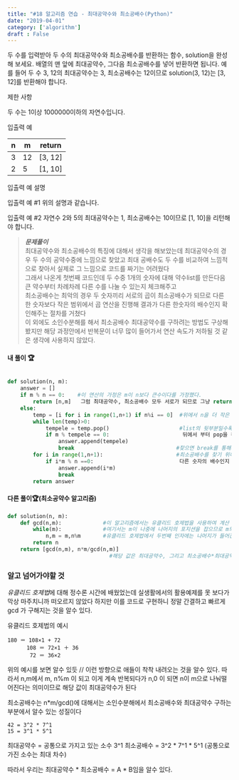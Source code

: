 ```yaml
---
title: "#18 알고리즘 연습 - 최대공약수와 최소공배수(Python)"
date: "2019-04-01"
category: ['algorithm']
draft : False
---
```


두 수를 입력받아 두 수의 최대공약수와 최소공배수를 반환하는 함수, solution을 완성해 보세요.
배열의 맨 앞에 최대공약수, 그다음 최소공배수를 넣어 반환하면 됩니다. 
예를 들어 두 수 3, 12의 최대공약수는 3, 최소공배수는 12이므로 
solution(3, 12)는 [3, 12]를 반환해야 합니다.


제한 사항

두 수는 1이상 1000000이하의 자연수입니다.


입출력 예

|n|	m|	return|
|-|-|-|
|3|	12|	[3, 12]|
|2|	5|	[1, 10]|


입출력 예 설명

입출력 예 #1
위의 설명과 같습니다.

입출력 예 #2
자연수 2와 5의 최대공약수는 1, 최소공배수는 10이므로 [1, 10]을 리턴해야 합니다.



>__*문제풀이*__   
최대공약수와 최소공배수의 특징에 대해서 생각을 해보았는데
최대공약수의 경우 두 수의 공약수중에 느낌으로 찾았고 최대 공배수도 두 수를 비교하여 느낌적으로 찾아서 실제로 그 느낌으로 코드를 짜기는 어려웠다   
그래서 나온게 첫번째 코드인데
두 수중 1개의 숫자에 대해 약수list를 만든다음 큰 약수부터 차례차례 다른 수를 나눌 수 있는지 체크해주고   
최소공배수는 최악의 경우 두 숫자끼리 서로의 곱이 최소공배수가 되므로
다른 한 숫자보다 작은 범위에서 곱 연산을 진행해 결과가 다른 한숫자의 배수인지 확인해주는 절차를 거쳤다   
이 외에도
소인수분해를 해서 최소공배수 최대공약수를 구하려는 방법도 구상해봤지만 해당 과정안에서 반복문이 너무 많이 들어가서 연산 속도가 저하될 것 같은 생각에 사용하지 않았다.


#### 내 풀이 🏆
```python

def solution(n, m):
    answer = []
    if m % n == 0:    #이 연산의 가정은 m이 n보다 큰수이다를 가정했다.
        return [n,m]   그럼 최대공약수, 최소공배수 모두 서로가 되므로 그냥 return
    else:
        temp = [i for i in range(1,n+1) if n%i == 0]  #위에서 n을 더 작은 숫자로 가정했으니 n의 약수들의 list를 만든다
        while len(temp)>0:                            
            tempele = temp.pop()                      #list의 뒷부분일수록 큰 약수가 위치해 있으므로 최.대 공약수를 찾기위해서는 
            if m % tempele == 0:                       뒤에서 부터 pop을 해준다
                answer.append(tempele)
                break                                #찾으면 break를 통해서 반복문을 탈출
        for i in range(1,n+1):                       #최소공배수를 찾기 위해서 다른 숫자보다 작은 자연수들을 차례차례 곱해서 결과가 
            if i*m % n ==0:                           다른 숫자의 배수인지 확인해준다
                answer.append(i*m)
                break
        return answer
```

#### 다른 풀이🏆(최소공약수 알고리즘)
```python
def solution(n, m):
    def gcd(n,m):             #이 알고리즘에서는 유클리드 호제법을 사용하여 계산
        while(m):             #여기서는 m이 나중에 나머지의 포지션을 잡으므로 m의 유무에 따라 반복을 설정해주자
            n,m = m,n%m       #유클리드 호제법에서 두번째 인자에는 나머지가 들어간다
        return n
    return [gcd(n,m), n*m/gcd(n,m)]     
                                #해당 값은 최대공약수, 그리고 최소공배수*최대공약수가 n*m임을 이용해줬다
```


### 알고 넘어가야할 것

*유클리드 호제법*에 대해 정수론 시간에 배웠었는데 실생활에서의 활용예제를 못 보다가 막상 마주치니까 떠오르지 않았다
하지만 이를 코드로 구현하니 정말 간결하고 빠르게 gcd 가 구해지는 것을 알수 있다.


유클리드 호제법의 예시
~~~
180 ＝ 108×1 + 72
      108 ＝ 72×1 ＋ 36
       72 ＝ 36×2
~~~
위의 예시를 보면 알수 있듯 // 이런 방향으로 애들이 착착 내려오는 것을 알수 있다. 따라서 n,m에서 m, n%m 이 되고 이게 계속 반복되다가 n,0 이 되면 n이 m으로 나눠떨어진다는 의미이므로 해당 값이 최대공약수가 된다

최소공배수는 n*m/gcd()에 대해서는 소인수분해에서 최소공배수와 최대공약수 구하는 부분에서 알수 있는 성질이다
~~~
42 = 3^2 * 7^1
15 = 3^1 * 5^1
~~~
최대공약수 = 공통으로 가지고 있는 소수 3^1
최소공배수 = 3^2 * 7^1 * 5^1 (공통으로 가진 소수는 최대 차수)

따라서 우리는 최대공약수 * 최소공배수 = A * B임을 알수 있다.